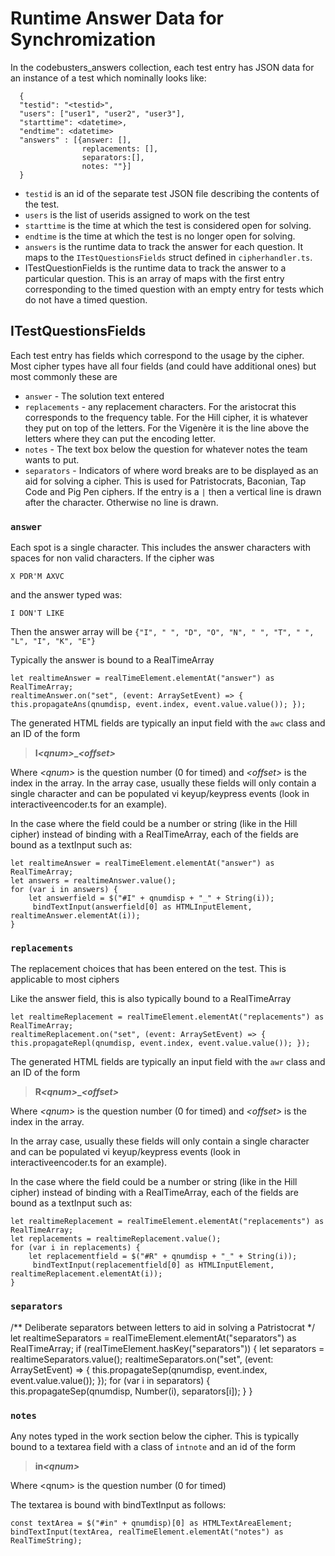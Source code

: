 # Runtime Answer Data for Synchromization
In the codebusters_answers collection, each test entry has JSON data for an instance of a test which nominally looks like:
```
  {
  "testid": "<testid>",
  "users": ["user1", "user2", "user3"],
  "starttime": <datetime>,
  "endtime": <datetime>
  "answers" : [{answer: [],
                replacements: [],
                separators:[],
                notes: ""}]
  }
```
* `testid` is an id of the separate test JSON file describing the contents of the test.
*  `users` is the list of userids assigned to work on the test
* `starttime` is the time at which the test is considered open for solving.
* `endtime` is the time at which the test is no longer open for solving.
* `answers` is the runtime data to track the answer for each question.  It maps to the `ITestQuestionsFields` struct defined in `cipherhandler.ts`.
* ITestQuestionFields is the runtime data to track the answer to a particular question.
This is an array of maps with the first entry corresponding to the timed question
with an empty entry for tests which do not have a timed question.

## ITestQuestionsFields

Each test entry has fields which correspond to the usage by the cipher.  Most cipher types have all four fields (and could have additional ones) but most commonly these are
* `answer` - The solution text entered
* `replacements` - any replacement characters. For the aristocrat this corresponds to the frequency table.
For the Hill cipher, it is whatever they put on top of the letters. 
For the Vigenère it is the line above the letters where they can put the encoding letter.
* `notes` - The text box below the question for whatever notes the team wants to put.
* `separators` - Indicators of where word breaks are to be displayed as an aid for solving a cipher.  This is used for Patristocrats, Baconian, Tap Code and Pig Pen ciphers. 
If the entry is a `|` then a vertical line is drawn after the character.  Otherwise no line is drawn.

### `answer`

Each spot is a single character.  This includes the answer characters with spaces for non valid characters. If the cipher was
```
X PDR'M AXVC
```
and the answer typed was:
```
I DON'T LIKE
```
Then the answer array will be `{"I", " ", "D", "O", "N", " ", "T", " ", "L", "I", "K", "E"}`

Typically the answer is bound to a RealTimeArray
```
let realtimeAnswer = realTimeElement.elementAt("answer") as RealTimeArray;
realtimeAnswer.on("set", (event: ArraySetEvent) => { this.propagateAns(qnumdisp, event.index, event.value.value()); });
```
The generated HTML fields are typically an input field with the `awc` class and an ID of the form

> **I<em>&lt;qnum&gt;</em>_<em>&lt;offset&gt;</em>**

Where <em>&lt;qnum&gt;</em> is the question number (0 for timed) and <em>&lt;offset&gt;</em> is the index in the array.
In the array case, usually these fields will only contain a single character and can be populated vi keyup/keypress
events (look in interactiveencoder.ts for an example).

In the case where the field could be a number or string (like in the Hill cipher) instead of binding with a RealTimeArray, each of the fields are bound as a textInput such as:
```
let realtimeAnswer = realTimeElement.elementAt("answer") as RealTimeArray;
let answers = realtimeAnswer.value();
for (var i in answers) {
    let answerfield = $("#I" + qnumdisp + "_" + String(i));
     bindTextInput(answerfield[0] as HTMLInputElement, realtimeAnswer.elementAt(i));
}
```

### `replacements`
The replacement choices that has been entered on the test. 
This is applicable to most ciphers 

Like the answer field, this is also typically bound to a RealTimeArray

```
let realtimeReplacement = realTimeElement.elementAt("replacements") as RealTimeArray;
realtimeReplacement.on("set", (event: ArraySetEvent) => { this.propagateRepl(qnumdisp, event.index, event.value.value()); });
```

The generated HTML fields are typically an input field with the `awr` class and an ID of the form

> **R<em>&lt;qnum&gt;</em>_<em>&lt;offset&gt;</em>**

Where <em>&lt;qnum&gt;</em> is the question number (0 for timed) and <em>&lt;offset&gt;</em> is the index in the array.

In the array case, usually these fields will only contain a single character and can be populated vi keyup/keypress
events (look in interactiveencoder.ts for an example).

In the case where the field could be a number or string (like in the Hill cipher) instead of binding with a RealTimeArray,
each of the fields are bound as a textInput such as:

```
let realtimeReplacement = realTimeElement.elementAt("replacements") as RealTimeArray;
let replacements = realtimeReplacement.value();
for (var i in replacements) {
    let replacementfield = $("#R" + qnumdisp + "_" + String(i));
     bindTextInput(replacementfield[0] as HTMLInputElement, realtimeReplacement.elementAt(i));
}
```

### `separators`
/** Deliberate separators between letters to aid in solving a Patristocrat  */
        let realtimeSeparators = realTimeElement.elementAt("separators") as RealTimeArray;
        if (realTimeElement.hasKey("separators")) {
            let separators = realtimeSeparators.value();
            realtimeSeparators.on("set", (event: ArraySetEvent) => { this.propagateSep(qnumdisp, event.index, event.value.value()); });
            for (var i in separators) {
                this.propagateSep(qnumdisp, Number(i), separators[i]);
            }
        }

### `notes`
Any notes typed in the work section below the cipher.
This is typically bound to a textarea field with a class of `intnote` and an id of the form

> **in<em>&lt;qnum&gt;</em>**

Where &lt;qnum&gt; is the question number (0 for timed)

The textarea is bound with bindTextInput as follows:

```
const textArea = $("#in" + qnumdisp)[0] as HTMLTextAreaElement;
bindTextInput(textArea, realTimeElement.elementAt("notes") as RealTimeString);
```
